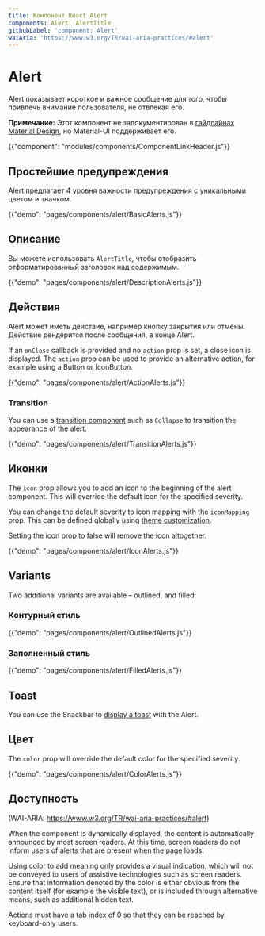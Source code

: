 ```yaml
---
title: Компонент React Alert
components: Alert, AlertTitle
githubLabel: 'component: Alert'
waiAria: 'https://www.w3.org/TR/wai-aria-practices/#alert'
---
```


# Alert

<p class="description">Alert показывает короткое и важное сообщение для того, чтобы привлечь внимание пользователя, не отвлекая его.</p>

**Примечание:** Этот компонент не задокументирован в [гайдлайнах Material Design](https://material.io/), но Material-UI поддерживает его.

{{"component": "modules/components/ComponentLinkHeader.js"}}

## Простейшие предупреждения

Alert предлагает 4 уровня важности предупреждения с уникальными цветом и значком.

{{"demo": "pages/components/alert/BasicAlerts.js"}}

## Описание

Вы можете использовать `AlertTitle`, чтобы отобразить отформатированный заголовок над содержимым.

{{"demo": "pages/components/alert/DescriptionAlerts.js"}}

## Действия

Alert может иметь действие, например кнопку закрытия или отмены. Действие рендерится после сообщения, в конце Alert.

If an `onClose` callback is provided and no `action` prop is set, a close icon is displayed. The `action` prop can be used to provide an alternative action, for example using a Button or IconButton.

{{"demo": "pages/components/alert/ActionAlerts.js"}}

### Transition

You can use a [transition component](/components/transitions/) such as `Collapse` to transition the appearance of the alert.

{{"demo": "pages/components/alert/TransitionAlerts.js"}}

## Иконки

The `icon` prop allows you to add an icon to the beginning of the alert component. This will override the default icon for the specified severity.

You can change the default severity to icon mapping with the `iconMapping` prop. This can be defined globally using [theme customization](/customization/theme-components/#default-props).

Setting the icon prop to false will remove the icon altogether.

{{"demo": "pages/components/alert/IconAlerts.js"}}

## Variants

Two additional variants are available – outlined, and filled:

### Контурный стиль

{{"demo": "pages/components/alert/OutlinedAlerts.js"}}

### Заполненный стиль

{{"demo": "pages/components/alert/FilledAlerts.js"}}

## Toast

You can use the Snackbar to [display a toast](/components/snackbars/#customized-snackbars) with the Alert.

## Цвет

The `color` prop will override the default color for the specified severity.

{{"demo": "pages/components/alert/ColorAlerts.js"}}

## Доступность

(WAI-ARIA: https://www.w3.org/TR/wai-aria-practices/#alert)

When the component is dynamically displayed, the content is automatically announced by most screen readers. At this time, screen readers do not inform users of alerts that are present when the page loads.

Using color to add meaning only provides a visual indication, which will not be conveyed to users of assistive technologies such as screen readers. Ensure that information denoted by the color is either obvious from the content itself (for example the visible text), or is included through alternative means, such as additional hidden text.

Actions must have a tab index of 0 so that they can be reached by keyboard-only users.
